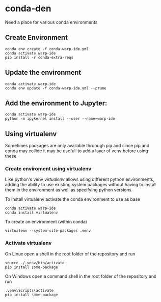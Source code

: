 # conda-den
Need a place for various conda environments

## Create Environment

    conda env create -f conda-warp-ide.yml
    conda activate warp-ide
    pip install -r conda-extra-reqs

## Update the environment

    conda activate warp-ide
    conda env update -f conda-warp-ide.yml --prune

## Add the environment to Jupyter:

    conda activate warp-ide
    python -m ipykernel install --user --name=warp-ide


## Using virtualenv

Sometimes packages are only available throough pip and since pip and conda
may collide it may be usefull to add a layer of venv before using these
### Create enviroment using  virtualenv
Like python's venv *virtualenv* allows using different python
environments, adding the ability to use existing system packages
without having to install them in the environment as well as
specifying python versions.

To install virtualenv activate the conda environment to use as base

    conda activate warp-ide
    conda install virtualenv

To create an environment (within conda)

    virtualenv --system-site-packages .venv

### Activate virtualenv

On Linux open a shell in the root folder of the repository and run

    source ./.venv/bin/activate
    pip install some-package

On Windows open a command shell in the root folder of the repository and run

    .venv\Scripts\activate
    pip install some-package
